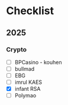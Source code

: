 # Checklist

## 2025

### Crypto

- [ ] BPCasino - kouhen
- [ ] bullmad
- [ ] EBG
- [ ] imrul KAES
- [x] infant RSA
- [ ] Polymao
